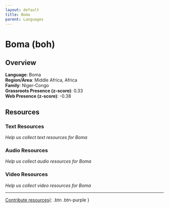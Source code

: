 ```yaml
---
layout: default
title: Boma
parent: Languages
---
```


# Boma (boh)

## Overview

**Language**: Boma  
**Region/Area**: Middle Africa, Africa  
**Family**: Niger-Congo  
**Grassroots Presence (z-score)**: 0.33  
**Web Presence (z-score)**: -0.38  

## Resources

### Text Resources
*Help us collect text resources for Boma*

### Audio Resources
*Help us collect audio resources for Boma*

### Video Resources
*Help us collect video resources for Boma*

---

[Contribute resources](https://forms.office.com/e/1SfLJx3u1r){: .btn .btn-purple }
